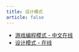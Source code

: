 ```yaml
---
title: 设计模式
article: false
---
```


<!-- more -->

* [游戏编程模式 - 中文在线](https://gpp.tkchu.me/)
* [设计模式 - 在线](https://refactoringguru.cn/)